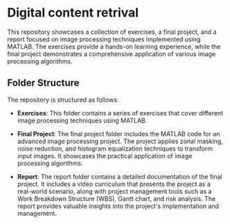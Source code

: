 # Digital content retrival

This repository showcases a collection of exercises, a final project, and a report focused on image processing techniques implemented using MATLAB. The exercises provide a hands-on learning experience, while the final project demonstrates a comprehensive application of various image processing algorithms.

## Folder Structure

The repository is structured as follows:

- **Exercises**: This folder contains a series of exercises that cover different image processing techniques using MATLAB.

- **Final Project**: The final project folder includes the MATLAB code for an advanced image processing project. The project applies zonal masking, noise reduction, and histogram equalization techniques to transform input images. It showcases the practical application of image processing algorithms.

- **Report**: The report folder contains a detailed documentation of the final project. It includes a video curriculum that presents the project as a real-world scenario, along with project management tools such as a Work Breakdown Structure (WBS), Gantt chart, and risk analysis. The report provides valuable insights into the project's implementation and management.
